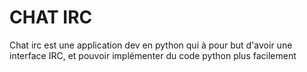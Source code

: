 # CHAT IRC
Chat irc est une application dev en python qui à pour but d'avoir une interface IRC, et pouvoir implémenter du code python plus facilement
